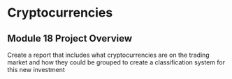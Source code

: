 # Cryptocurrencies
Module 18
Project Overview
-
Create a report that includes what cryptocurrencies are on the trading market and how they could be grouped to create a classification system for this new investment
